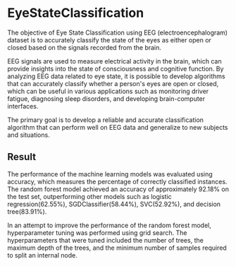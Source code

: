 # EyeStateClassification
The objective of Eye State Classification using EEG (electroencephalogram) dataset is to accurately classify the state of the eyes as either open or closed based on the signals recorded from the brain.

EEG signals are used to measure electrical activity in the brain, which can provide insights into the state of consciousness and cognitive function. By analyzing EEG data related to eye state, it is possible to develop algorithms that can accurately classify whether a person's eyes are open or closed, which can be useful in various applications such as monitoring driver fatigue, diagnosing sleep disorders, and developing brain-computer interfaces.

The primary goal is to develop a reliable and accurate classification algorithm that can perform well on EEG data and generalize to new subjects and situations.

## Result
The performance of the machine learning models was evaluated using accuracy, which measures the percentage of correctly classified instances. The random forest model achieved an accuracy of approximately 92.18% on the test set, outperforming other models such as logistic regression(62.55%), SGDClassifier(58.44%), SVC(52.92%), and decision tree(83.91%).

In an attempt to improve the performance of the random forest model, hyperparameter tuning was performed using grid search. The hyperparameters that were tuned included the number of trees, the maximum depth of the trees, and the minimum number of samples required to split an internal node.
